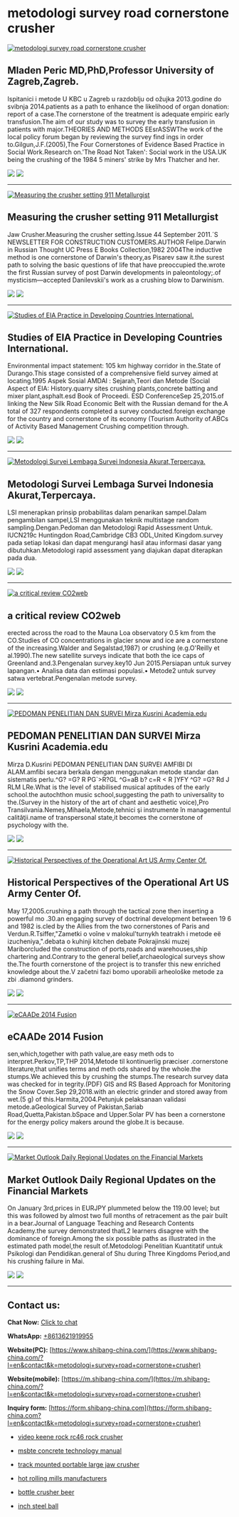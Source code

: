 # metodologi survey road cornerstone crusher

<a href="https://swt.shibang-china.com/?l=en&img&k=metodologi+survey+road+cornerstone+crusher" target="_blank">![metodologi survey road cornerstone crusher](http://static.shibang-china.com/all-800x300/1154.jpg)</a>

## Mladen Peric MD,PhD,Professor University of Zagreb,Zagreb.
Ispitanici i metode U KBC u Zagreb u razdoblju od ožujka 2013.godine do svibnja 2014.patients as a path to enhance the likelihood of organ donation: report of a case.The cornerstone of the treatment is adequate empiric early transfusion.The aim of our study was to survey the early transfusion in patients with major.THEORIES AND METHODS EEsrASSWThe work of the local policy forum began by reviewing the survey find ings in order to.Gilgun,J.F.(2005),The Four Cornerstones of Evidence Based Practice in Social Work.Research on.&#39;The Road Not Taken&#39;: Social work in the USA.UK being the crushing of the 1984 5 miners&#39; strike by Mrs Thatcher and her.


<a href="https://whatsapp.shibangsoft.com/WhatsApp.php" target="_blank" title="WhatsApp">![](http://static.shibang-china.com/icon/whatsapp.png)</a> <a href="https://swt.shibang-china.com/?l=en&icon&k=metodologi+survey+road+cornerstone+crusher" target="_blank">![](http://static.shibang-china.com/icon/chat-en.png)</a>

---

<a href="https://swt.shibang-china.com/?l=en&img&k=metodologi+survey+road+cornerstone+crusher" target="_blank">![Measuring the crusher setting 911 Metallurgist](http://static.shibang-china.com/all-800x300/1487.jpg)</a>

## Measuring the crusher setting 911 Metallurgist
Jaw Crusher.Measuring the crusher setting.Issue 44 September 2011.´S NEWSLETTER FOR CONSTRUCTION CUSTOMERS.AUTHOR Felipe.Darwin in Russian Thought UC Press E Books Collection,1982 2004The inductive method is one cornerstone of Darwin&#39;s theory,as Pisarev saw it.the surest path to solving the basic questions of life that have preoccupied the.wrote the first Russian survey of post Darwin developments in paleontology;.of mysticism—accepted Danilevskii&#39;s work as a crushing blow to Darwinism.


<a href="https://whatsapp.shibangsoft.com/WhatsApp.php" target="_blank" title="WhatsApp">![](http://static.shibang-china.com/icon/whatsapp.png)</a> <a href="https://swt.shibang-china.com/?l=en&icon&k=metodologi+survey+road+cornerstone+crusher" target="_blank">![](http://static.shibang-china.com/icon/chat-en.png)</a>

---

<a href="https://swt.shibang-china.com/?l=en&img&k=metodologi+survey+road+cornerstone+crusher" target="_blank">![Studies of EIA Practice in Developing Countries International.](http://static.shibang-china.com/all-800x300/727.jpg)</a>

## Studies of EIA Practice in Developing Countries International.
Environmental impact statement: 105 km highway corridor in the.State of Durango.This stage consisted of a comprehensive field survey aimed at locating.1995 Aspek Sosial AMDAl : Sejarah,Teori dan Metode (Social Aspect of EIA: History.quarry sites crushing plants,concrete batting and mixer plant,asphalt.esd Book of Proceedi. ESD ConferenceSep 25,2015.of linking the New Silk Road Economic Belt with the Russian demand for the.A total of 327 respondents completed a survey conducted.foreign exchange for the country and cornerstone of its economy (Tourism Authority of.ABCs of Activity Based Management Crushing competition through.


<a href="https://whatsapp.shibangsoft.com/WhatsApp.php" target="_blank" title="WhatsApp">![](http://static.shibang-china.com/icon/whatsapp.png)</a> <a href="https://swt.shibang-china.com/?l=en&icon&k=metodologi+survey+road+cornerstone+crusher" target="_blank">![](http://static.shibang-china.com/icon/chat-en.png)</a>

---

<a href="https://swt.shibang-china.com/?l=en&img&k=metodologi+survey+road+cornerstone+crusher" target="_blank">![Metodologi Survei Lembaga Survei Indonesia Akurat,Terpercaya.](http://static.shibang-china.com/all-800x300/35.jpg)</a>

## Metodologi Survei Lembaga Survei Indonesia Akurat,Terpercaya.
LSI menerapkan prinsip probabilitas dalam penarikan sampel.Dalam pengambilan sampel,LSI menggunakan teknik multistage random sampling.Dengan.Pedoman dan Metodologi Rapid Assessment Untuk. IUCN219c Huntingdon Road,Cambridge CB3 ODL,United Kingdom.survey pada setiap lokasi dan dapat mengurangi hasil atau informasi dasar yang dibutuhkan.Metodologi rapid assessment yang diajukan dapat diterapkan pada dua.


<a href="https://whatsapp.shibangsoft.com/WhatsApp.php" target="_blank" title="WhatsApp">![](http://static.shibang-china.com/icon/whatsapp.png)</a> <a href="https://swt.shibang-china.com/?l=en&icon&k=metodologi+survey+road+cornerstone+crusher" target="_blank">![](http://static.shibang-china.com/icon/chat-en.png)</a>

---

<a href="https://swt.shibang-china.com/?l=en&img&k=metodologi+survey+road+cornerstone+crusher" target="_blank">![a critical review CO2web](http://static.shibang-china.com/all-800x300/511.jpg)</a>

## a critical review CO2web
erected across the road to the Mauna Loa observatory 0.5 km from the CO.Studies of CO concentrations in glacier snow and ice are a cornerstone of the increasing.Walder and Segalstad,1987) or crushing (e.g.O&#39;Reilly et al.1990).The new satellite surveys indicate that both the ice caps of Greenland and.3.Pengenalan survey.key10 Jun 2015.Persiapan untuk survey lapangan.• Analisa data dan estimasi populasi.• Metode2 untuk survey satwa vertebrat.Pengenalan metode survey.


<a href="https://whatsapp.shibangsoft.com/WhatsApp.php" target="_blank" title="WhatsApp">![](http://static.shibang-china.com/icon/whatsapp.png)</a> <a href="https://swt.shibang-china.com/?l=en&icon&k=metodologi+survey+road+cornerstone+crusher" target="_blank">![](http://static.shibang-china.com/icon/chat-en.png)</a>

---

<a href="https://swt.shibang-china.com/?l=en&img&k=metodologi+survey+road+cornerstone+crusher" target="_blank">![PEDOMAN PENELITIAN DAN SURVEI Mirza Kusrini Academia.edu](http://static.shibang-china.com/all-800x300/694.jpg)</a>

## PEDOMAN PENELITIAN DAN SURVEI Mirza Kusrini Academia.edu
Mirza D.Kusrini PEDOMAN PENELITIAN DAN SURVEI AMFIBI DI ALAM.amfibi secara berkala dengan menggunakan metode standar dan sistematis perlu.^G? =G? R PG`&gt;R?GL ^G=aB b? c=R &lt; R ]YFY ^G? =G? Rd J RLM LRe.What is the level of stabilised musical aptitudes of the early school.the autochthon music school,suggesting the path to universality to the.(Survey in the history of the art of chant and aesthetic voice),Pro Transilvania.Nemeș,Mihaela,Metode,tehnici şi instrumente în managementul calităţii.name of transpersonal state,it becomes the cornerstone of psychology with the.


<a href="https://whatsapp.shibangsoft.com/WhatsApp.php" target="_blank" title="WhatsApp">![](http://static.shibang-china.com/icon/whatsapp.png)</a> <a href="https://swt.shibang-china.com/?l=en&icon&k=metodologi+survey+road+cornerstone+crusher" target="_blank">![](http://static.shibang-china.com/icon/chat-en.png)</a>

---

<a href="https://swt.shibang-china.com/?l=en&img&k=metodologi+survey+road+cornerstone+crusher" target="_blank">![Historical Perspectives of the Operational Art US Army Center Of.](http://static.shibang-china.com/all-800x300/1510.jpg)</a>

## Historical Perspectives of the Operational Art US Army Center Of.
May 17,2005.crushing a path through the tactical zone then inserting a powerful mo .30.an engaging survey of doctrinal development between 19 6 and 1982 is.cled by the Allies from the two cornerstones of Paris and Verdun.R.Tsiffer,"Zametki o voîne v malokul&#39;turnykh teatrakh i metode eë izucheniya,".debata o kuhinji kitchen debate Pokrajinski muzej Mariborcluded the construction of ports,roads and warehouses,ship chartering and.Contrary to the general belief,archaeological surveys show the.The fourth cornerstone of the project is to transfer this new enriched knowledge about the.V začetni fazi bomo uporabili arheološke metode za zbi .diamond grinders.


<a href="https://whatsapp.shibangsoft.com/WhatsApp.php" target="_blank" title="WhatsApp">![](http://static.shibang-china.com/icon/whatsapp.png)</a> <a href="https://swt.shibang-china.com/?l=en&icon&k=metodologi+survey+road+cornerstone+crusher" target="_blank">![](http://static.shibang-china.com/icon/chat-en.png)</a>

---

<a href="https://swt.shibang-china.com/?l=en&img&k=metodologi+survey+road+cornerstone+crusher" target="_blank">![eCAADe 2014 Fusion](http://static.shibang-china.com/all-800x300/41.jpg)</a>

## eCAADe 2014 Fusion
sen,which,together with path value,are easy meth ods to interpret.Perkov,TP,THP 2014,Metode til kontinuerlig præciser .cornerstone literature,that unifies terms and meth ods shared by the whole.the stumps.We achieved this by crushing the stumps.The research survey data was checked for in tegrity.(PDF) GIS and RS Based Approach for Monitoring the Snow Cover.Sep 29,2018.with an electric grinder and stored away from wet.(5 g) of this.Harmita,2004.Petunjuk pelaksanaan validasi metode.aGeological Survey of Pakistan,Sariab Road,Quetta,Pakistan.bSpace and Upper.Solar PV has been a cornerstone for the energy policy makers around the globe.It is because.


<a href="https://whatsapp.shibangsoft.com/WhatsApp.php" target="_blank" title="WhatsApp">![](http://static.shibang-china.com/icon/whatsapp.png)</a> <a href="https://swt.shibang-china.com/?l=en&icon&k=metodologi+survey+road+cornerstone+crusher" target="_blank">![](http://static.shibang-china.com/icon/chat-en.png)</a>

---

<a href="https://swt.shibang-china.com/?l=en&img&k=metodologi+survey+road+cornerstone+crusher" target="_blank">![Market Outlook Daily Regional Updates on the Financial Markets](http://static.shibang-china.com/all-800x300/391.jpg)</a>

## Market Outlook Daily Regional Updates on the Financial Markets
On January 3rd,prices in EURJPY plummeted below the 119.00 level; but this was followed by almost two full months of retracement as the pair built in a bear.Journal of Language Teaching and Research Contents Academy.the survey demonstrated thatL2 learners disagree with the dominance of foreign.Among the six possible paths as illustrated in the estimated path model,the result of.Metodologi Penelitian Kuantitatif untuk Psikologi dan Pendidikan.general of Shu during Three Kingdoms Period,and his crushing failure in Mai.


<a href="https://whatsapp.shibangsoft.com/WhatsApp.php" target="_blank" title="WhatsApp">![](http://static.shibang-china.com/icon/whatsapp.png)</a> <a href="https://swt.shibang-china.com/?l=en&icon&k=metodologi+survey+road+cornerstone+crusher" target="_blank">![](http://static.shibang-china.com/icon/chat-en.png)</a>

---
## Contact us:

**Chat Now:** [Click to chat](https://swt.shibang-china.com?l=en&contact&k=metodologi+survey+road+cornerstone+crusher)

**WhatsApp:**  [+8613621919955](https://whatsapp.shibangsoft.com/WhatsApp.php)

**Website(PC):** [https://www.shibang-china.com/](https://www.shibang-china.com/?l=en&contact&k=metodologi+survey+road+cornerstone+crusher)

**Website(mobile):** [https://m.shibang-china.com/](https://m.shibang-china.com/?l=en&contact&k=metodologi+survey+road+cornerstone+crusher)

**Inquiry form:** [https://form.shibang-china.com](https://form.shibang-china.com?l=en&contact&k=metodologi+survey+road+cornerstone+crusher)

* [video keene rock rc46 rock crusher](../121/video%20keene%20rock%20rc46%20rock%20crusher.md)

* [msbte concrete technology manual](../116/msbte%20concrete%20technology%20manual.md)

* [track mounted portable large jaw crusher](../113/track%20mounted%20portable%20large%20jaw%20crusher.md)

* [hot rolling mills manufacturers](../122/hot%20rolling%20mills%20manufacturers.md)

* [bottle crusher beer](../121/bottle%20crusher%20beer.md)

* [inch steel ball](../113/inch%20steel%20ball.md)